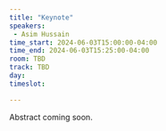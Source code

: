 ```yaml
---
title: "Keynote"
speakers:
 - Asim Hussain
time_start: 2024-06-03T15:00:00-04:00
time_end: 2024-06-03T15:25:00-04:00
room: TBD
track: TBD
day: 
timeslot: 

---
```


Abstract coming soon.